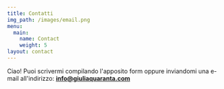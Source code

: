 ```yaml
---
title: Contatti
img_path: /images/email.png
menu:
  main:
    name: Contact
    weight: 5
layout: contact
---
```

Ciao! Puoi scrivermi compilando l'apposito form oppure inviandomi una e-mail all'indirizzo: **info@giuliaquaranta.com**
